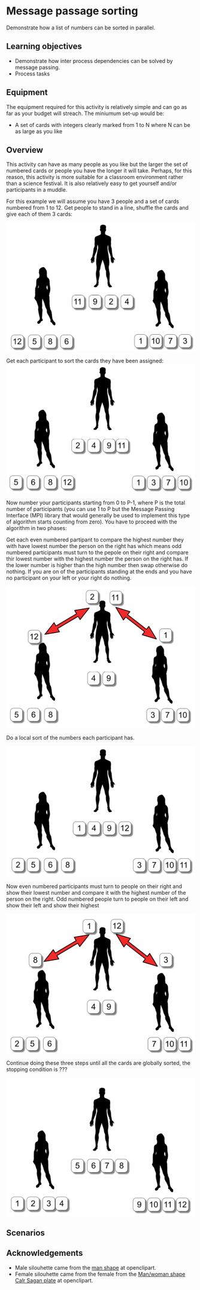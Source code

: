 # Message passage sorting

Demonstrate how a list of numbers can be sorted in parallel.

## Learning objectives

* Demonstrate how inter process dependencies can be solved by message passing.
* Process tasks


## Equipment

The equipment required for this activity is relatively simple
and can go as far as your budget will streach. The miniumum
set-up would be:

* A set of cards with integers clearly marked from 1 to N where N
  can be as large as you like

## Overview

This activity can have as many people as you like but the larger the
set of numbered cards or people you have the longer it will take.
Perhaps, for this reason, this activity is more suitable for a
classroom environment rather than a science festival. It is also
relatively easy to get yourself and/or participants in a muddle.

For this example we will assume you have 3 people and a set of cards
numbered from 1 to 12. Get people to stand in a line, shuffle the
cards and give each of them 3 cards:

![Starting configuration](imgs/MessagePassing1.png)

Get each participant to sort the cards they have been assigned:
![Local sort](imgs/MessagePassing2.png)

Now number your participants starting from 0 to P-1, where P is the
total number of participants (you can use 1 to P but the Message
Passing Interface (MPI) library that would generally be used to
implement this type of algorithm starts counting from zero). You have
to proceed with the algorithm in two phases:

Get each even numbered partipant to compare the highest number they
with have lowest number the person on the right has which means odd
numbered participants must turn to the pepole on their right and
compare thir lowest number with the highest number the person on the
right has. If the lower number is higher than the high number then
swap otherwise do nothing. If you are on of the participants standing
at the ends and you have no participant on your left or your right do
nothing.
	     
![Starting configuration](imgs/MessagePassing3.png)

Do a local sort of the numbers each participant has.
   
![Starting configuration](imgs/MessagePassing4.png)

Now even numbered participants must turn to people on their right and
show their lowest number and compare it with the highest number of the
person on the right. Odd numbered people turn to people on their left
and show their left and show their highest

![Starting configuration](imgs/MessagePassing5.png)

Continue doing these three steps until all the cards are globally
sorted, the stopping condition is ???

![Final configuration](imgs/MessagePassing6.png)

## Scenarios

## Acknowledgements

* Male silouhette came from the [man shape](https://openclipart.org/detail/182185/man-shape) at openclipart.
* Female silouhette came from the female from the [Man/woman shape Calr Sagan plate](https://openclipart.org/detail/269831/manwoman-shape-carl-sagan-plate) at openclipart.
